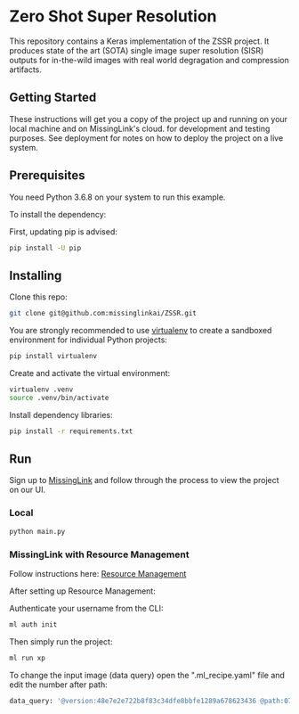 # Zero Shot Super Resolution

This repository contains a Keras implementation of the ZSSR project.
It produces state of the art (SOTA) single image super resolution (SISR) outputs
for in-the-wild images with real world degragation and compression artifacts.

## Getting Started
These instructions will get you a copy of the project up and running on your local machine and on MissingLink's cloud.
for development and testing purposes. See deployment for notes on how to deploy the project on a live system.


## Prerequisites
You need Python 3.6.8 on your system to run this example.

To install the dependency:

First, updating pip is advised:
```bash
pip install -U pip
```

## Installing

Clone this repo:
```bash
git clone git@github.com:missinglinkai/ZSSR.git
```
You are strongly recommended to use [virtualenv](https://virtualenv.pypa.io/en/stable/) to create a sandboxed environment for individual Python projects:
```bash
pip install virtualenv
```

Create and activate the virtual environment:
```bash
virtualenv .venv
source .venv/bin/activate
```

Install dependency libraries:
```bash
pip install -r requirements.txt
```
## Run
Sign up to [MissingLink](https://missinglink.ai/) and follow through the process to view the project on our UI.

### Local
```bash
python main.py
```
### MissingLink with Resource Management
Follow instructions here:
[Resource Management](https://missinglink.ai/docs/resource-management/introduction/)

After setting up Resource Management:

Authenticate your username from the CLI:
```bash 
ml auth init
```
Then simply run the project:
```bash
ml run xp
```
To change the input image (data query) 
open the ".ml_recipe.yaml" file and edit the number after path:
```python
data_query: '@version:48e7e2e722b8f83c34dfe8bbfe1289a678623436 @path:071/*'
```
